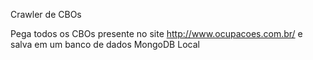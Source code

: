 Crawler de CBOs

Pega todos os CBOs presente no site http://www.ocupacoes.com.br/ e salva em um banco de dados MongoDB Local
